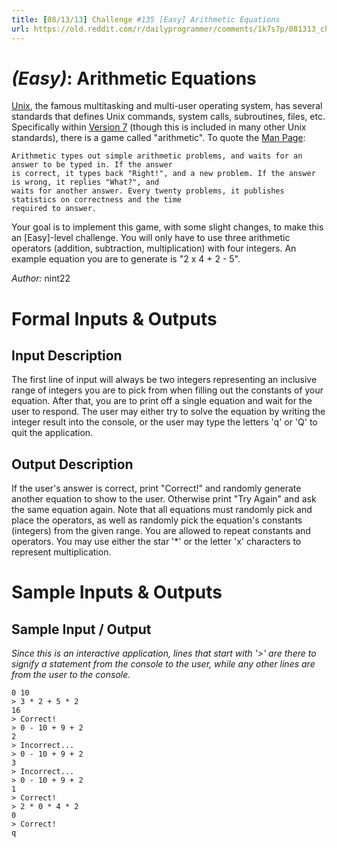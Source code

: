 ```yaml
---
title: [08/13/13] Challenge #135 [Easy] Arithmetic Equations
url: https://old.reddit.com/r/dailyprogrammer/comments/1k7s7p/081313_challenge_135_easy_arithmetic_equations/
---
```


# [](#EasyIcon) *(Easy)*: Arithmetic Equations

[Unix](http://en.wikipedia.org/wiki/Unix), the famous multitasking and multi-user operating system, has several standards that defines Unix commands, system calls, subroutines, files, etc. Specifically within [Version 7](http://en.wikipedia.org/wiki/Version_7_Unix) (though this is included in many other Unix standards), there is a game called "arithmetic". To quote the [Man Page](http://en.wikipedia.org/wiki/Man_page):

    Arithmetic types out simple arithmetic problems, and waits for an answer to be typed in. If the answer
    is correct, it types back "Right!", and a new problem. If the answer is wrong, it replies "What?", and
    waits for another answer. Every twenty problems, it publishes statistics on correctness and the time
    required to answer.

Your goal is to implement this game, with some slight changes, to make this an [Easy]-level challenge. You will only have to use three arithmetic operators (addition, subtraction, multiplication) with four integers. An example equation you are to generate is "2 x 4 + 2 - 5".

*Author:* nint22

# Formal Inputs & Outputs
## Input Description

The first line of input will always be two integers representing an inclusive range of integers you are to pick from when filling out the constants of your equation. After that, you are to print off a single equation and wait for the user to respond. The user may either try to solve the equation by writing the integer result into the console, or the user may type the letters 'q' or 'Q' to quit the application.

## Output Description

If the user's answer is correct, print "Correct!" and randomly generate another equation to show to the user. Otherwise print "Try Again" and ask the same equation again. Note that all equations must randomly pick and place the operators, as well as randomly pick the equation's constants (integers) from the given range. You are allowed to repeat constants and operators. You may use either the star '*' or the letter 'x' characters to represent multiplication.

# Sample Inputs & Outputs
## Sample Input / Output

*Since this is an interactive application, lines that start with '>' are there to signify a statement from the console to the user, while any other lines are from the user to the console.*

    0 10
    > 3 * 2 + 5 * 2
    16
    > Correct!
    > 0 - 10 + 9 + 2
    2
    > Incorrect...
    > 0 - 10 + 9 + 2
    3
    > Incorrect...
    > 0 - 10 + 9 + 2
    1
    > Correct!
    > 2 * 0 * 4 * 2
    0
    > Correct!
    q